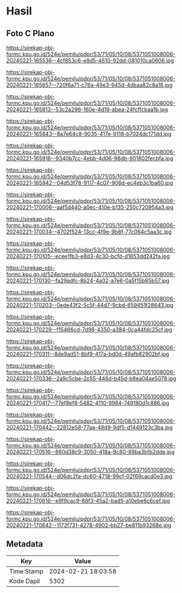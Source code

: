 # Hasil

## Foto C Plano

https://sirekap-obj-formc.kpu.go.id/524e/pemilu/pdpr/53/71/05/10/08/5371051008006-20240221-165536--4cf853c6-e8d5-4610-92dd-081010ca0606.jpg

https://sirekap-obj-formc.kpu.go.id/524e/pemilu/pdpr/53/71/05/10/08/5371051008006-20240221-165657--720f6a71-c76a-49e3-945d-4dbaa82c8a18.jpg

https://sirekap-obj-formc.kpu.go.id/524e/pemilu/pdpr/53/71/05/10/08/5371051008006-20240221-165813--53c2a296-160e-4d19-abea-24fcffcbaa1b.jpg

https://sirekap-obj-formc.kpu.go.id/524e/pemilu/pdpr/53/71/05/10/08/5371051008006-20240221-165843--8a7e64c8-9035-417e-9118-b7024dc171dd.jpg

https://sirekap-obj-formc.kpu.go.id/524e/pemilu/pdpr/53/71/05/10/08/5371051008006-20240221-165918--9340b7cc-4ebb-4d06-98db-901802fecbfa.jpg

https://sirekap-obj-formc.kpu.go.id/524e/pemilu/pdpr/53/71/05/10/08/5371051008006-20240221-165942--04d53f78-9117-4c07-906d-ec4eb3c1ba60.jpg

https://sirekap-obj-formc.kpu.go.id/524e/pemilu/pdpr/53/71/05/10/08/5371051008006-20240221-170006--aaf5d440-a0ec-410e-b135-250c720954a3.jpg

https://sirekap-obj-formc.kpu.go.id/524e/pemilu/pdpr/53/71/05/10/08/5371051008006-20240221-170034--4702f524-13cc-4f9e-9b8f-77c064c5aa3c.jpg

https://sirekap-obj-formc.kpu.go.id/524e/pemilu/pdpr/53/71/05/10/08/5371051008006-20240221-170105--ecee1fb3-e8d3-4c30-bcfd-d1853dd242fa.jpg

https://sirekap-obj-formc.kpu.go.id/524e/pemilu/pdpr/53/71/05/10/08/5371051008006-20240221-170130--fa29adfc-8b24-4a02-a7e6-0a5f15b85b57.jpg

https://sirekap-obj-formc.kpu.go.id/524e/pemilu/pdpr/53/71/05/10/08/5371051008006-20240221-170203--0ede43f2-5c5f-44d7-9cbd-659451f28643.jpg

https://sirekap-obj-formc.kpu.go.id/524e/pemilu/pdpr/53/71/05/10/08/5371051008006-20240221-170229--f15466cd-7d98-4350-a384-0ca44fdc25cf.jpg

https://sirekap-obj-formc.kpu.go.id/524e/pemilu/pdpr/53/71/05/10/08/5371051008006-20240221-170311--8de9ad51-8bf9-417a-bd0d-49afb82902bf.jpg

https://sirekap-obj-formc.kpu.go.id/524e/pemilu/pdpr/53/71/05/10/08/5371051008006-20240221-170336--2a9c5cbe-2c55-446d-b45d-b8ea04ae5078.jpg

https://sirekap-obj-formc.kpu.go.id/524e/pemilu/pdpr/53/71/05/10/08/5371051008006-20240221-170417--77ef8ef8-5482-4110-9984-749180d1c886.jpg

https://sirekap-obj-formc.kpu.go.id/524e/pemilu/pdpr/53/71/05/10/08/5371051008006-20240221-170442--22812e58-77aa-48d9-9df5-d1449123c3ba.jpg

https://sirekap-obj-formc.kpu.go.id/524e/pemilu/pdpr/53/71/05/10/08/5371051008006-20240221-170516--860d38c9-3050-418a-9c80-89ba3bfb2dde.jpg

https://sirekap-obj-formc.kpu.go.id/524e/pemilu/pdpr/53/71/05/10/08/5371051008006-20240221-170544--d06dc2fa-dc60-4718-99cf-02f69cacd0e3.jpg

https://sirekap-obj-formc.kpu.go.id/524e/pemilu/pdpr/53/71/05/10/08/5371051008006-20240221-170616--e9f9cac9-88f3-45a2-bad5-a10ebe6c6cef.jpg

https://sirekap-obj-formc.kpu.go.id/524e/pemilu/pdpr/53/71/05/10/08/5371051008006-20240221-170642--1172f731-4278-4902-bb27-be811b93268e.jpg


## Metadata

| Key        | Value               |
| ---------- | ------------------- |
| Time Stamp | 2024-02-21 18:03:58 |
| Kode Dapil | 5302                |



